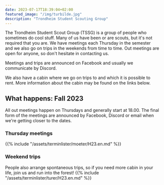 ```yaml
---
date: 2023-07-17T18:39:04+02:00
featured_image: "/img/turbilde.jpg"
description: "Trondheim Student Scouting Group"
---
```


The Trondheim Student Scout Group (TSSG) is a group of people who sometimes do cool stuff.
Many of us have been or are scouts, but it's not required that you are.
We have meetings each Thursday in the semester and we also go on trips in the weekends from time to time.
Out meetings are open for anyone, so don't hesitate in contacting us.

Meetings and trips are announced on Facebook and usually we communicate by Discord.

We also have a cabin where we go on trips to and which it is possible to rent.
More information about the cabin may be found on the links below.

## What happens: Fall 2023

All out meetings happen on Thursdays and generally start at 18.00.
The final form of the meetings are announced by Facebook, Discord or email when we're getting closer to the dates.

### Thursday meetings

{{% include "/assets/terminlister/moeter/H23.en.md" %}}

### Weekend trips

People also arrange spontaneous trips, so if you need more cabin in your life, join us and run into the forest!
{{% include "/assets/terminlister/turer/H23.en.md" %}}
